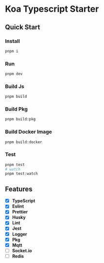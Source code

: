 # Koa Typescript Starter

## Quick Start

### Install

```bash
pnpm i
```

### Run

```bash
pnpm dev
```

### Build Js

```bash
pnpm build
```

### Build Pkg

```bash
pnpm build:pkg
```

### Build Docker Image

```bash
pnpm build:docker
```

### Test

```bash
pnpm test
# watch
pnpm test:watch
```

## Features

- [x] **TypeScript**
- [x] **Eslint**
- [x] **Prettier**
- [x] **Husky**
- [x] **Lint**
- [x] **Jest**
- [x] **Logger**
- [x] **Pkg**
- [x] **Mqtt**
- [ ] **Socket.io**
- [ ] **Redis**
